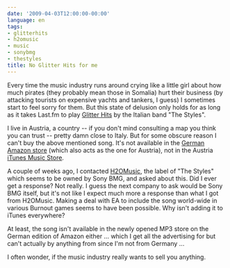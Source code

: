 ```yaml
---
date: '2009-04-03T12:00:00-00:00'
language: en
tags:
- glitterhits
- h2omusic
- music
- sonybmg
- thestyles
title: No Glitter Hits for me
---
```



Every time the music industry runs around crying like a little girl about how
much pirates (they probably mean those in Somalia) hurt their business (by
attacking tourists on expensive yachts and tankers, I guess) I sometimes start
to feel sorry for them. But this state of delusion only holds for as long as
it takes Last.fm to play [Glitter Hits][] by the Italian band "The Styles". 

I live in Austria, a country -- if you don't mind consulting a map you think
you can trust -- pretty damn close to Italy. But for some obscure reason I
can't buy the above mentioned song. It's not available in the [German Amazon store][]
(which also acts as the one for Austria), not in the Austria [iTunes Music Store][]. 

A couple of weeks ago, I contacted [H2OMusic][], the label of "The Styles" which
seems to be owned by Sony BMG, and asked about this. Did I ever get a
response? Not really. I guess the next company to ask would be Sony BMG
itself, but it's not like I expect much more a response than what I got from
H2OMusic. Making a deal with EA to include the song world-wide in various
Burnout games seems to have been possible. Why isn't adding it to iTunes
everywhere?

At least, the song isn't available in the newly opened MP3 store on the German
edition of Amazon either ... which I get all the advertising for but can't
actually by anything from since I'm not from Germany ...

I often wonder, if the music industry really wants to sell you anything.

[H2OMusic]: http://www.h2omusic.it/
[Glitter Hits]: http://www.last.fm/music/The+Styles/_/Glitter+Hits
[german amazon store]: http://www.amazon.de
[itunes music store]: http://www.apple.com/at/itunes/overview/
